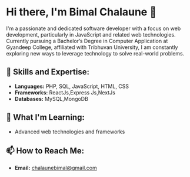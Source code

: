 # Hi there, I'm Bimal Chalaune 👋

I'm a passionate and dedicated software developer with a focus on web development, particularly in JavaScript and related web technologies. Currently pursuing a Bachelor’s Degree in Computer Application at Gyandeep College, affiliated with Tribhuvan University, I am constantly exploring new ways to leverage technology to solve real-world problems.

## 💼 Skills and Expertise:
- **Languages:** PHP, SQL, JavaScript, HTML, CSS
- **Frameworks:** ReactJs,Express Js,NextJs
- **Databases:** MySQL,MongoDB

## 🌱 What I'm Learning:
- Advanced web technologies and frameworks

## 📫 How to Reach Me:
- **Email:** [chalaunebimal@gmail.com](mailto:chalaunebimal@gmail.com)
